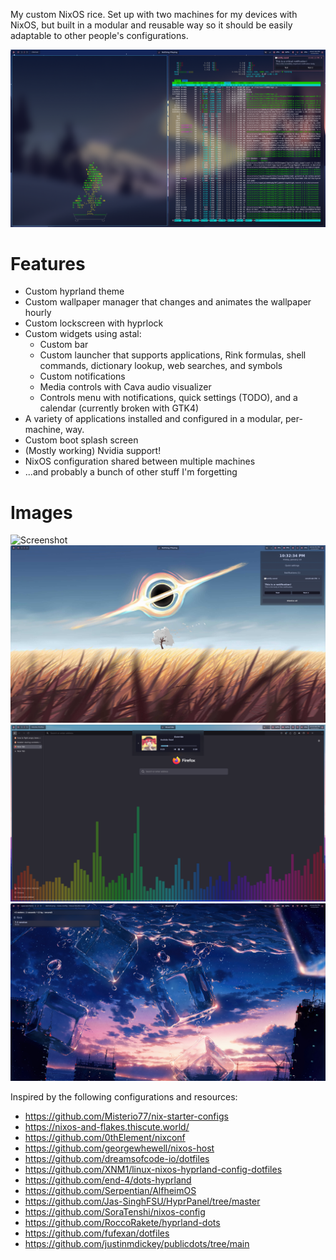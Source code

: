 My custom NixOS rice. Set up with two machines for my devices with NixOS, but built in a modular and reusable way so it should be easily adaptable to other people's configurations.

![Screenshot](./images/demo5.png)

# Features
- Custom hyprland theme
- Custom wallpaper manager that changes and animates the wallpaper hourly
- Custom lockscreen with hyprlock
- Custom widgets using astal:
  - Custom bar
  - Custom launcher that supports applications, Rink formulas, shell commands, dictionary lookup, web searches, and symbols
  - Custom notifications
  - Media controls with Cava audio visualizer
  - Controls menu with notifications, quick settings (TODO), and a calendar (currently broken with GTK4)
- A variety of applications installed and configured in a modular, per-machine, way.
- Custom boot splash screen
- (Mostly working) Nvidia support!
- NixOS configuration shared between multiple machines
- ...and probably a bunch of other stuff I'm forgetting

# Images
![Screenshot](./images/demo1.png)
![Screenshot](./images/demo2.png)
![Screenshot](./images/demo3.png)
![Screenshot](./images/demo4.png)

Inspired by the following configurations and resources:
- https://github.com/Misterio77/nix-starter-configs
- https://nixos-and-flakes.thiscute.world/
- https://github.com/0thElement/nixconf
- https://github.com/georgewhewell/nixos-host
- https://github.com/dreamsofcode-io/dotfiles
- https://github.com/XNM1/linux-nixos-hyprland-config-dotfiles
- https://github.com/end-4/dots-hyprland
- https://github.com/Serpentian/AlfheimOS
- https://github.com/Jas-SinghFSU/HyprPanel/tree/master
- https://github.com/SoraTenshi/nixos-config
- https://github.com/RoccoRakete/hyprland-dots
- https://github.com/fufexan/dotfiles
- https://github.com/justinmdickey/publicdots/tree/main
